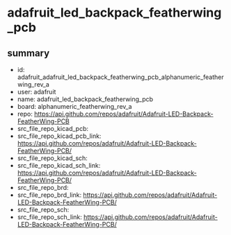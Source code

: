 # adafruit_led_backpack_featherwing_pcb
 
## summary 
* id: adafruit_adafruit_led_backpack_featherwing_pcb_alphanumeric_featherwing_rev_a
* user: adafruit
* name: adafruit_led_backpack_featherwing_pcb
* board: alphanumeric_featherwing_rev_a
* repo: https://api.github.com/repos/adafruit/Adafruit-LED-Backpack-FeatherWing-PCB
* src_file_repo_kicad_pcb: 
* src_file_repo_kicad_pcb_link: https://api.github.com/repos/adafruit/Adafruit-LED-Backpack-FeatherWing-PCB/
* src_file_repo_kicad_sch: 
* src_file_repo_kicad_sch_link: https://api.github.com/repos/adafruit/Adafruit-LED-Backpack-FeatherWing-PCB/
* src_file_repo_brd: 
* src_file_repo_brd_link: https://api.github.com/repos/adafruit/Adafruit-LED-Backpack-FeatherWing-PCB/
* src_file_repo_sch: 
* src_file_repo_sch_link: https://api.github.com/repos/adafruit/Adafruit-LED-Backpack-FeatherWing-PCB/




